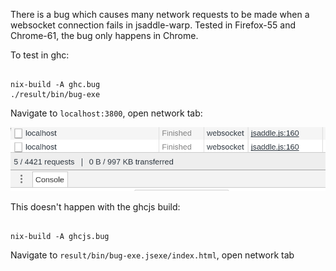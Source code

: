 There is a bug which causes many network requests to be made when a websocket
connection fails in jsaddle-warp. Tested in Firefox-55 and Chrome-61, the bug
only happens in Chrome.

To test in ghc:

```

nix-build -A ghc.bug
./result/bin/bug-exe

```

Navigate to `localhost:3800`, open network tab:

![network tab](scrot.png)

This doesn't happen with the ghcjs build:

```

nix-build -A ghcjs.bug

```

Navigate to `result/bin/bug-exe.jsexe/index.html`, open network tab

